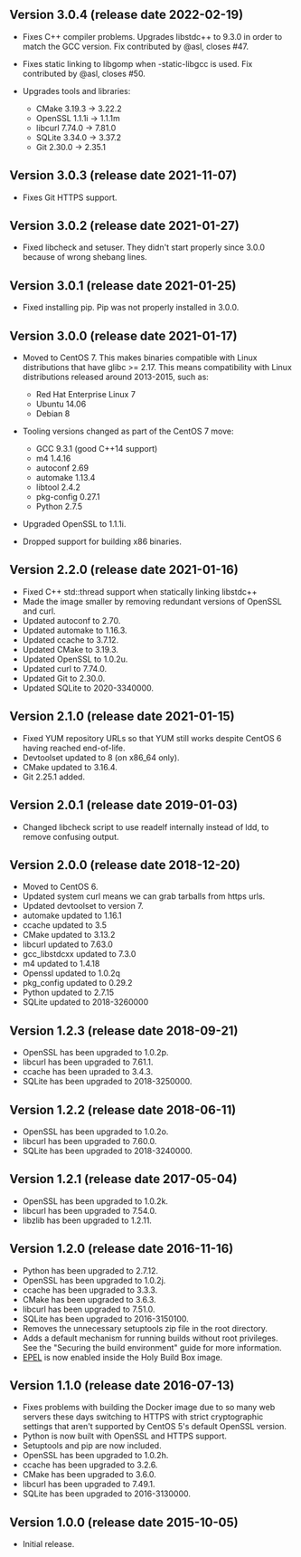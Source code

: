 ## Version 3.0.4 (release date 2022-02-19)

 * Fixes C++ compiler problems. Upgrades libstdc++ to 9.3.0 in order to match the GCC version. Fix contributed by @asl, closes #47.
 * Fixes static linking to libgomp when -static-libgcc is used. Fix contributed by @asl, closes #50.
 * Upgrades tools and libraries:

    - CMake 3.19.3 -> 3.22.2
    - OpenSSL 1.1.1i -> 1.1.1m
    - libcurl 7.74.0 -> 7.81.0
    - SQLite 3.34.0 -> 3.37.2
    - Git 2.30.0 -> 2.35.1

## Version 3.0.3 (release date 2021-11-07)

 * Fixes Git HTTPS support.

## Version 3.0.2 (release date 2021-01-27)

 * Fixed libcheck and setuser. They didn't start properly since 3.0.0 because of wrong shebang lines.

## Version 3.0.1 (release date 2021-01-25)

 * Fixed installing pip. Pip was not properly installed in 3.0.0.

## Version 3.0.0 (release date 2021-01-17)

 * Moved to CentOS 7. This makes binaries compatible with Linux distributions that have glibc >= 2.17. This means compatibility with Linux distributions released around 2013-2015, such as:

    - Red Hat Enterprise Linux 7
    - Ubuntu 14.06
    - Debian 8

 * Tooling versions changed as part of the CentOS 7 move:

    - GCC 9.3.1 (good C++14 support)
    - m4 1.4.16
    - autoconf 2.69
    - automake 1.13.4
    - libtool 2.4.2
    - pkg-config 0.27.1
    - Python 2.7.5

 * Upgraded OpenSSL to 1.1.1i.

 * Dropped support for building x86 binaries.

## Version 2.2.0 (release date 2021-01-16)

 * Fixed C++ std::thread support when statically linking libstdc++
 * Made the image smaller by removing redundant versions of OpenSSL and curl.
 * Updated autoconf to 2.70.
 * Updated automake to 1.16.3.
 * Updated ccache to 3.7.12.
 * Updated CMake to 3.19.3.
 * Updated OpenSSL to 1.0.2u.
 * Updated curl to 7.74.0.
 * Updated Git to 2.30.0.
 * Updated SQLite to 2020-3340000.

## Version 2.1.0 (release date 2021-01-15)

 * Fixed YUM repository URLs so that YUM still works despite CentOS 6 having reached end-of-life.
 * Devtoolset updated to 8 (on x86\_64 only).
 * CMake updated to 3.16.4.
 * Git 2.25.1 added.

## Version 2.0.1 (release date 2019-01-03)

 * Changed libcheck script to use readelf internally instead of ldd, to remove confusing output.

## Version 2.0.0 (release date 2018-12-20)

 * Moved to CentOS 6.
 * Updated system curl means we can grab tarballs from https urls.
 * Updated devtoolset to version 7.
 * automake updated to 1.16.1
 * ccache updated to 3.5
 * CMake updated to 3.13.2
 * libcurl updated to 7.63.0
 * gcc_libstdcxx updated to 7.3.0
 * m4 updated to 1.4.18
 * Openssl updated to 1.0.2q
 * pkg_config updated to 0.29.2
 * Python updated to 2.7.15
 * SQLite updated to 2018-3260000

## Version 1.2.3 (release date 2018-09-21)

 * OpenSSL has been upgraded to 1.0.2p.
 * libcurl has been upgraded to 7.61.1.
 * ccache has been upraded to 3.4.3.
 * SQLite has been upgraded to 2018-3250000.

## Version 1.2.2 (release date 2018-06-11)

 * OpenSSL has been upgraded to 1.0.2o.
 * libcurl has been upgraded to 7.60.0.
 * SQLite has been upgraded to 2018-3240000.

## Version 1.2.1 (release date 2017-05-04)

 * OpenSSL has been upgraded to 1.0.2k.
 * libcurl has been upgraded to 7.54.0.
 * libzlib has been upgraded to 1.2.11.

## Version 1.2.0 (release date 2016-11-16)

 * Python has been upgraded to 2.7.12.
 * OpenSSL has been upgraded to 1.0.2j.
 * ccache has been upgraded to 3.3.3.
 * CMake has been upgraded to 3.6.3.
 * libcurl has been upgraded to 7.51.0.
 * SQLite has been upgraded to 2016-3150100.
 * Removes the unnecessary setuptools zip file in the root directory.
 * Adds a default mechanism for running builds without root privileges. See the "Securing the build environment" guide for more information.
 * [EPEL](https://fedoraproject.org/wiki/EPEL) is now enabled inside the Holy Build Box image.

## Version 1.1.0 (release date 2016-07-13)

 * Fixes problems with building the Docker image due to so many web servers these days switching to HTTPS with strict cryptographic settings that aren't supported by CentOS 5's default OpenSSL version.
 * Python is now built with OpenSSL and HTTPS support.
 * Setuptools and pip are now included.
 * OpenSSL has been upgraded to 1.0.2h.
 * ccache has been upgraded to 3.2.6.
 * CMake has been upgraded to 3.6.0.
 * libcurl has been upgraded to 7.49.1.
 * SQLite has been upgraded to 2016-3130000.

## Version 1.0.0 (release date 2015-10-05)

 * Initial release.
